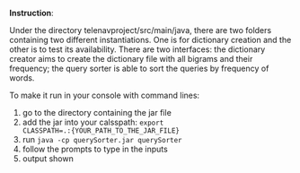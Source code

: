 **Instruction**:

Under the directory telenavproject/src/main/java, there are two folders containing two different instantiations. 
One is for dictionary creation and the other is to test its availability. 
There are two interfaces: the dictionary creator aims to create the dictionary file with all bigrams and their frequency; the query sorter is able to sort the queries by frequency of words.

To make it run in your console with command lines:
1.  go to the directory containing the jar file
2.  add the jar into your calsspath: <code>export CLASSPATH=.:{YOUR_PATH_TO_THE_JAR_FILE}</code>
3.  run  <code>java -cp querySorter.jar querySorter</code>
4.  follow the prompts to type in the inputs
5.  output shown



